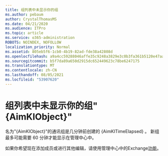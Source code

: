 ```yaml
---
title: 组列表中未显示你的组
ms.author: pebaum
author: CrystalThomasMS
ms.date: 04/21/2020
ms.audience: ITPro
ms.topic: article
ms.service: o365-administration
ROBOTS: NOINDEX, NOFOLLOW
localization_priority: Normal
ms.assetid: 805eb5f6-1cb0-4b19-82ad-fde38a42808d
ms.openlocfilehash: a9a4cc59288046affe35c9248a3829e3c0b3fa361b5120e47aaeaa34eec7a983
ms.sourcegitcommit: b5f7da89a650d2915dc652449623c78be6247175
ms.translationtype: MT
ms.contentlocale: zh-CN
ms.lasthandoff: 08/05/2021
ms.locfileid: "53907620"
---
```

# <a name="your-group-aimkiobject-not-showing-in-groups-list"></a>组列表中未显示你的组"{AimKIObject}"

名为"{AimKIObject}"的通讯组是几分钟前创建的 {AimKITimeElapsed} 。 新组最多可能需要 60 分钟才能显示在管理中心中。
  
如果你希望现在添加成员或进行其他编辑，请使用管理中心中的Exchange[功能](https://outlook.office365.com/ecp/?rfr=Admin_o365&amp;exsvurl=1&amp;mkt=en-US.aspx)。
  

